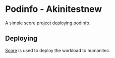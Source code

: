 # Podinfo - Akinitestnew

A simple score project deploying podinfo.

## Deploying

[Score](https://score.dev/) is used to deploy the workload to humanitec.
